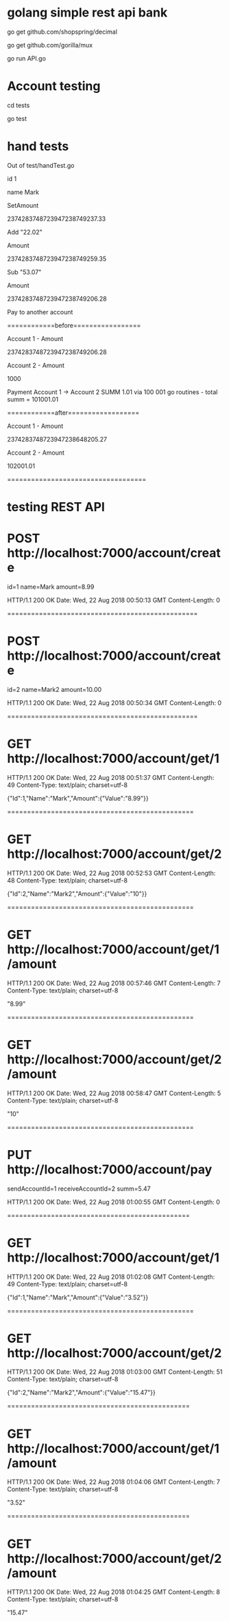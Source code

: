 # golang simple rest api bank

go get github.com/shopspring/decimal


go get github.com/gorilla/mux


go run API.go


# Account testing

cd tests

go test



# hand tests

Out of test/handTest.go

id 1

name Mark


SetAmount

2374283748723947238749237.33

Add "22.02"

Amount

2374283748723947238749259.35

Sub "53.07"

Amount

2374283748723947238749206.28


Pay to another account


============before=================

Account 1 - Amount

2374283748723947238749206.28


Account 2 - Amount

1000


Payment Account 1 -> Account 2 SUMM 1.01 via 100 001 go routines - total summ = 101001.01

============after==================

Account 1 - Amount

2374283748723947238648205.27


Account 2 - Amount

102001.01


===================================



# testing REST API

# POST http://localhost:7000/account/create
id=1
name=Mark
amount=8.99

HTTP/1.1 200 OK
Date: Wed, 22 Aug 2018 00:50:13 GMT
Content-Length: 0

<Response body is empty>

================================================

# POST http://localhost:7000/account/create
id=2
name=Mark2
amount=10.00

HTTP/1.1 200 OK
Date: Wed, 22 Aug 2018 00:50:34 GMT
Content-Length: 0

<Response body is empty>

================================================

# GET http://localhost:7000/account/get/1

HTTP/1.1 200 OK
Date: Wed, 22 Aug 2018 00:51:37 GMT
Content-Length: 49
Content-Type: text/plain; charset=utf-8

{"Id":1,"Name":"Mark","Amount":{"Value":"8.99"}}

===============================================

# GET http://localhost:7000/account/get/2

HTTP/1.1 200 OK
Date: Wed, 22 Aug 2018 00:52:53 GMT
Content-Length: 48
Content-Type: text/plain; charset=utf-8

{"Id":2,"Name":"Mark2","Amount":{"Value":"10"}}

===============================================

# GET http://localhost:7000/account/get/1/amount

HTTP/1.1 200 OK
Date: Wed, 22 Aug 2018 00:57:46 GMT
Content-Length: 7
Content-Type: text/plain; charset=utf-8

"8.99"

===============================================

# GET http://localhost:7000/account/get/2/amount

HTTP/1.1 200 OK
Date: Wed, 22 Aug 2018 00:58:47 GMT
Content-Length: 5
Content-Type: text/plain; charset=utf-8

"10"

===============================================

# PUT http://localhost:7000/account/pay
sendAccountId=1
receiveAccountId=2
summ=5.47

HTTP/1.1 200 OK
Date: Wed, 22 Aug 2018 01:00:55 GMT
Content-Length: 0

<Response body is empty>

==============================================

# GET http://localhost:7000/account/get/1

HTTP/1.1 200 OK
Date: Wed, 22 Aug 2018 01:02:08 GMT
Content-Length: 49
Content-Type: text/plain; charset=utf-8

{"Id":1,"Name":"Mark","Amount":{"Value":"3.52"}}

===============================================

# GET http://localhost:7000/account/get/2

HTTP/1.1 200 OK
Date: Wed, 22 Aug 2018 01:03:00 GMT
Content-Length: 51
Content-Type: text/plain; charset=utf-8

{"Id":2,"Name":"Mark2","Amount":{"Value":"15.47"}}

==============================================

# GET http://localhost:7000/account/get/1/amount

HTTP/1.1 200 OK
Date: Wed, 22 Aug 2018 01:04:06 GMT
Content-Length: 7
Content-Type: text/plain; charset=utf-8

"3.52"

==============================================

# GET http://localhost:7000/account/get/2/amount

HTTP/1.1 200 OK
Date: Wed, 22 Aug 2018 01:04:25 GMT
Content-Length: 8
Content-Type: text/plain; charset=utf-8

"15.47"
